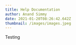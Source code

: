 ```yaml
---
title: Help Documentation
author: Anand Simmy
date: 2021-01-20T08:26:42.642Z
thumbnail: /images/images.jpeg
---
```

Testing